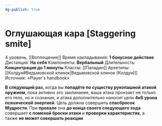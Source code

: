```yaml
---
dg-publish: true
---
```

# Оглушающая кара [Staggering smite]
4 уровень, [[Воплощение]]
Время накладывания: **1 бонусное действие**
Дистанция: **На себя**
Компоненты: **Вербальный**
Длительность: **Концентрация до 1 минуты**
Классы: [[Паладин]]
Архетипы: [[Колдун#Ведьмовской клинок|Ведьмовской клинок (Колдун)]]
Источник: «Player's handbook»

**В следующий раз**, когда вы **попадёте по существу рукопашной атакой оружием**, пока активно это заклинание, ваша атака пронзает не только его тело, но и сознание, и атака дополнительно наносит цели **4к6 урона психической энергией**. Цель должна совершить **спасбросок Мудрости**. При **провале** она **до конца своего следующего хода** совершает **с помехой броски атаки** и **проверки характеристик**, а также **не может совершать реакции**
